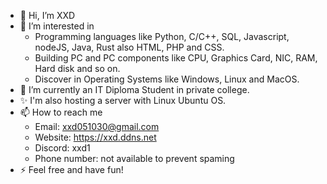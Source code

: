 - 👋 Hi, I’m XXD
- 👀 I’m interested in
    - Programming languages like Python, C/C++, SQL, Javascript, nodeJS, Java, Rust also HTML, PHP and CSS.
    - Building PC and PC components like CPU, Graphics Card, NIC, RAM, Hard disk and so on.
    - Discover in Operating Systems like Windows, Linux and MacOS.
- 🌱 I’m currently an IT Diploma Student in private college.
- ✨ I'm also hosting a server with Linux Ubuntu OS.
- 📫 How to reach me
    - Email: xxd051030@gmail.com
    - Website: https://xxd.ddns.net
    - Discord: xxd1
    - Phone number: not available to prevent spaming
- ⚡ Feel free and have fun!

<!---
XXD051030/XXD051030 is a ✨ special ✨ repository because its `README.md` (this file) appears on your GitHub profile.
You can click the Preview link to take a look at your changes.
--->
